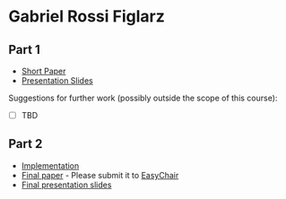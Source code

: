 # Gabriel Rossi Figlarz

## Part 1

- [Short Paper](figlarz-proposal.pdf)
- [Presentation Slides](figlarz-proposal-slides.pdf)

Suggestions for further work (possibly outside the scope of this course):

- [ ] TBD


## Part 2

- [Implementation](<link to github>)
- [Final paper](figlarz-paper.pdf) - Please submit it to [EasyChair](https://easychair.org/conferences/?conf=ap2019)
- [Final presentation slides](figlarz-final-presentation-slides.pdf)